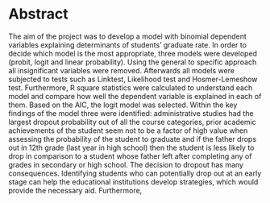 # Abstract
The aim of the project was to develop a model with binomial dependent variables explaining determinants of students’ graduate rate. In order to decide which model is the most appropriate, three models were developed (probit, logit and linear probability). Using the general to specific approach all insignificant variables were removed. Afterwards all models were subjected to tests such as Linktest, Likelihood test and Hosmer-Lemeshow test. Furthermore, R square statistics were calculated to understand each model and compare how well the dependent variable is explained in each of them. Based on the AIC, the logit model was selected. Within the key findings of the model three were identified: administrative studies had the largest dropout probability out of all the course categories, prior academic achievements of the student seem not to be a factor of high value when assessing the probability of the student to graduate and if the father drops out in 12th grade (last year in high school) then the student is less likely to drop in comparison to a student whose father left after completing any of grades in secondary or high school. The decision to dropout has many consequences. Identifying students who can potentially drop out at an early stage can help the educational institutions develop strategies, which would provide the necessary aid. Furthermore,

